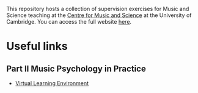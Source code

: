 This repository hosts a collection of supervision exercises for Music and Science teaching at the [Centre for Music and Science](https://cms.mus.cam.ac.uk/) at the University of Cambridge. You can access the full website [here](https://huwcheston.github.io/PS-Supervision/).

# Useful links

## Part II Music Psychology in Practice

-   [Virtual Learning Environment](https://www.vle.cam.ac.uk/course/view.php?id=226882)

